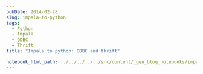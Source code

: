 ```yaml
---
pubDate: 2014-02-28
slug: impala-to-python
tags:
  - Python
  - Impala
  - ODBC
  - Thrift
title: "Impala to python: ODBC and thrift"

notebook_html_path: ../../../../../src/content/_gen_blog_notebooks/impala-to-python.html
---
```


